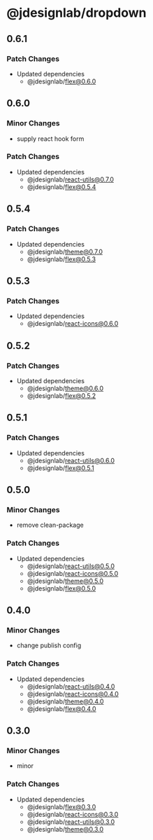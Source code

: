 # @jdesignlab/dropdown

## 0.6.1

### Patch Changes

- Updated dependencies
  - @jdesignlab/flex@0.6.0

## 0.6.0

### Minor Changes

- supply react hook form

### Patch Changes

- Updated dependencies
  - @jdesignlab/react-utils@0.7.0
  - @jdesignlab/flex@0.5.4

## 0.5.4

### Patch Changes

- Updated dependencies
  - @jdesignlab/theme@0.7.0
  - @jdesignlab/flex@0.5.3

## 0.5.3

### Patch Changes

- Updated dependencies
  - @jdesignlab/react-icons@0.6.0

## 0.5.2

### Patch Changes

- Updated dependencies
  - @jdesignlab/theme@0.6.0
  - @jdesignlab/flex@0.5.2

## 0.5.1

### Patch Changes

- Updated dependencies
  - @jdesignlab/react-utils@0.6.0
  - @jdesignlab/flex@0.5.1

## 0.5.0

### Minor Changes

- remove clean-package

### Patch Changes

- Updated dependencies
  - @jdesignlab/react-utils@0.5.0
  - @jdesignlab/react-icons@0.5.0
  - @jdesignlab/theme@0.5.0
  - @jdesignlab/flex@0.5.0

## 0.4.0

### Minor Changes

- change publish config

### Patch Changes

- Updated dependencies
  - @jdesignlab/react-utils@0.4.0
  - @jdesignlab/react-icons@0.4.0
  - @jdesignlab/theme@0.4.0
  - @jdesignlab/flex@0.4.0

## 0.3.0

### Minor Changes

- minor

### Patch Changes

- Updated dependencies
  - @jdesignlab/flex@0.3.0
  - @jdesignlab/react-icons@0.3.0
  - @jdesignlab/react-utils@0.3.0
  - @jdesignlab/theme@0.3.0
